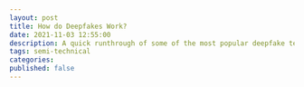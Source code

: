 ```yaml
---
layout: post
title: How do Deepfakes Work?
date: 2021-11-03 12:55:00
description: A quick runthrough of some of the most popular deepfake techniques.
tags: semi-technical
categories:
published: false
---
```

